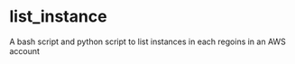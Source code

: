 # list_instance
A bash script and python script to list instances in each regoins in an AWS account
